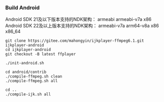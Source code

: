 ### Build Android

Android SDK 21及以下版本支持的NDK架构：
armeabi
armeabi-v7a
x86
Android SDK 22及以上版本支持的NDK架构：
armeabi-v7a
arm64-v8a
x86
x86_64

```
git clone https://gitee.com/mahongyin/ijkplayer-ffmpeg6.1.git ijkplayer-android
cd ijkplayer-android
git checkout -B latest ffplayer

./init-android.sh

cd android/contrib
./compile-ffmpeg.sh clean
./compile-ffmpeg.sh all

cd ..
./compile-ijk.sh all